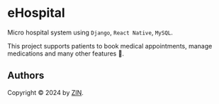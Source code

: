 # eHospital

Micro hospital system using `Django`, `React Native`, `MySQL`.

This project supports patients to book medical appointments, manage medications and many other features 💉.

## Authors

Copyright &copy; 2024 by [ZIN](http://www.github.com/zinitdev).
